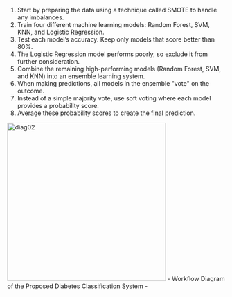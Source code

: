 
1. Start by preparing the data using a technique called SMOTE to handle any
imbalances.
2. Train four different machine learning models: Random Forest, SVM, KNN,
and Logistic Regression.
3. Test each model’s accuracy. Keep only models that score better than 80%.
4. The Logistic Regression model performs poorly, so exclude it from further
consideration.
5. Combine the remaining high-performing models (Random Forest, SVM, and
KNN) into an ensemble learning system.
6. When making predictions, all models in the ensemble "vote" on the outcome.
7. Instead of a simple majority vote, use soft voting where each model provides
a probability score.
8. Average these probability scores to create the final prediction.

  
<img width="366" alt="diag02" src="https://github.com/user-attachments/assets/41a21848-76c8-4546-8f93-2cbe667961e5" />
   - Workflow Diagram of the Proposed Diabetes Classification System - 
